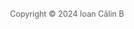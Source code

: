 <span style="display: flex; justify-content: center; font-size: 0.9em; color:rgb(90,90,90);">
Copyright &copy; 2024 Ioan Călin B
</span>
